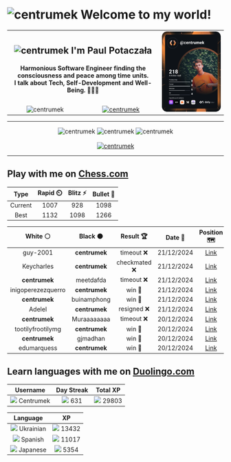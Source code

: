 <h1>
  <img
    src="https://emojis.slackmojis.com/emojis/images/1531849430/4246/blob-sunglasses.gif"
    width="30"
    alt="centrumek"
  />
  Welcome to my world!
</h1>

<table>
  <tbody>
    <tr>
      <td align="center" width="70%" colspan="2">
        <h2>
          <img
            src="https://raw.githubusercontent.com/MartinHeinz/MartinHeinz/master/wave.gif"
            width="30px"
            alt="centrumek"
          />
          I'm Paul Potaczała
        </h2>
        <h4>
          Harmonious Software Engineer finding the consciousness and peace among time units.
          <br/>
          I talk about Tech, Self-Development and Well-Being. 🌿🧘🚀
        </h4>
      </td>
      <td width="30%" rowspan="2">
        <a href="https://app.daily.dev/centrumek">
          <img
            src="./devcard.svg"
            alt="centrumek"
          />
        </a>
      </td>
    </tr>
    <tr align="center">
      <td>
        <img
          src="https://komarev.com/ghpvc/?username=centrumek&label=visitors&color=0e75b6&style=flat"
          alt="centrumek"
        >
      </td>
      <td>
        <a href="https://stackoverflow.com/users/14496012/centrumek">
          <img
            src="https://stackoverflow.com/users/flair/14496012.png?theme=dark"
            alt="centrumek"
          >
        </a>
      </td>
    </tr>
  </tbody>
</table>

---
<div align="center">
  <img 
    src="https://github-readme-stats.vercel.app/api?username=centrumek&show_icons=true&count_private=true&theme=dark&hide_border=true&hide=issues,contribs&bg_color=00000000"
    alt="centrumek"
  />
  <img
    src="https://github-readme-stats.vercel.app/api/top-langs/?username=centrumek&layout=compact&hide_border=true&theme=dark&bg_color=00000000&langs_count=6&exclude_repo=air-statistic-app"
    alt="centrumek"
  />
  <img 
    src="https://github-readme-streak-stats.herokuapp.com?user=centrumek&theme=dark&hide_border=true&background=FFFFFF00"
    alt="centrumek"
  />
  <br/>
  <br/>
  <a href="https://www.buymeacoffee.com/centrumek">
    <img
      src="https://cdn.buymeacoffee.com/buttons/v2/default-orange.png"
      height="50"
      width="210"
      alt="centrumek"
    />
  </a>
</div>

---

## Play with me on [Chess.com](https://www.chess.com/member/centrumek)

<div align="center">
<!--START_SECTION:chessStats-->
<!-- Automatically generated with https://github.com/Balastrong/chess-stats-action -->

| Type | Rapid ⏲️ | Blitz ⚡ | Bullet 🔫 |
|:---:|:---:|:---:|:---:|
| Current | 1007 | 928 | 1098 |
| Best | 1132 | 1098 | 1266 |

| White ⚪ | Black ⚫ | Result 🏆 | Date 📅 | Position 🗺️ | Type 🕕 |
|:---:|:---:|:---:|:---:|:---:|:---:|
| guy-2001 | **centrumek** | timeout ❌ | 21/12/2024 | <a href="http://www.ee.unb.ca/cgi-bin/tervo/fen.pl?select=2b5/p7/8/k1p5/p4R2/2P1KP1r/8/6R1 b - -">Link</a> | Bullet |
| Keycharles | **centrumek** | checkmated ❌ | 21/12/2024 | <a href="http://www.ee.unb.ca/cgi-bin/tervo/fen.pl?select=8/Q7/2p3p1/1k6/P1p5/2P5/1P1PN1qP/RNBK4 b - a3">Link</a> | Bullet |
| **centrumek** | meetdafda | timeout ❌ | 21/12/2024 | <a href="http://www.ee.unb.ca/cgi-bin/tervo/fen.pl?select=7k/1pK3pp/p7/2q3P1/1r5P/P7/8/8 w - -">Link</a> | Bullet |
| inigoperezezquerro | **centrumek** | win 🥇 | 21/12/2024 | <a href="http://www.ee.unb.ca/cgi-bin/tervo/fen.pl?select=8/p7/1p2Q2R/8/2P5/1P1k2P1/5PK1/8 w - -">Link</a> | Bullet |
| **centrumek** | buinamphong | win 🥇 | 21/12/2024 | <a href="http://www.ee.unb.ca/cgi-bin/tervo/fen.pl?select=8/pkp4p/8/2p2R2/2P5/PP2K3/7r/8 b - -">Link</a> | Bullet |
| Adelel | **centrumek** | resigned ❌ | 21/12/2024 | <a href="http://www.ee.unb.ca/cgi-bin/tervo/fen.pl?select=8/8/8/7N/k7/8/1p3QPP/1R4K1 b - -">Link</a> | Bullet |
| **centrumek** | Muraaaaaaaa | timeout ❌ | 20/12/2024 | <a href="http://www.ee.unb.ca/cgi-bin/tervo/fen.pl?select=6k1/5p2/5K2/p6r/8/8/8/8 w - -">Link</a> | Bullet |
| tootilyfrootilymg | **centrumek** | win 🥇 | 20/12/2024 | <a href="http://www.ee.unb.ca/cgi-bin/tervo/fen.pl?select=6k1/7p/1p4r1/pN3p2/2P2K1P/R3nP2/5rP1/8 w - -">Link</a> | Bullet |
| **centrumek** | gjmadhan | win 🥇 | 20/12/2024 | <a href="http://www.ee.unb.ca/cgi-bin/tervo/fen.pl?select=5rk1/p2R3R/2p3p1/n5P1/P5K1/8/8/8 b - -">Link</a> | Bullet |
| edumarquess | **centrumek** | win 🥇 | 20/12/2024 | <a href="http://www.ee.unb.ca/cgi-bin/tervo/fen.pl?select=r5k1/2Q4p/4brp1/8/pn1Pp3/q3P3/4BPPP/1KR1R3 w - -">Link</a> | Bullet |

<!--END_SECTION:chessStats-->
</div>

## Learn languages with me on [Duolingo.com](https://www.duolingo.com/profile/Centrumek)

<div align="center">
<!--START_SECTION:duolingoStats-->
<!-- Automatically generated with https://github.com/centrumek/duolingo-readme-stats-->

| Username | Day Streak | Total XP |
|:---:|:---:|:---:|
| <img src="https://raw.githubusercontent.com/centrumek/duolingo-readme-stats/main/assets/duolingo.png" height="12"> Centrumek | <img src="https://raw.githubusercontent.com/centrumek/duolingo-readme-stats/main/assets/streakinactive.svg" height="12"> 631 | <img src="https://raw.githubusercontent.com/centrumek/duolingo-readme-stats/main/assets/xp.svg" height="12"> 29803 | <img src="https://raw.githubusercontent.com/centrumek/duolingo-readme-stats/main/assets/xp.svg" height="12"> 0 |

| Language | XP |
|:---:|:---:|
| <img src="https://raw.githubusercontent.com/centrumek/duolingo-readme-stats/main/assets/langs/ukrainian.svg" height="12"> Ukrainian | <img src="https://raw.githubusercontent.com/centrumek/duolingo-readme-stats/main/assets/xp.svg" height="12"> 13432 |
| <img src="https://raw.githubusercontent.com/centrumek/duolingo-readme-stats/main/assets/langs/spanish.svg" height="12"> Spanish | <img src="https://raw.githubusercontent.com/centrumek/duolingo-readme-stats/main/assets/xp.svg" height="12"> 11017 |
| <img src="https://raw.githubusercontent.com/centrumek/duolingo-readme-stats/main/assets/langs/japanese.svg" height="12"> Japanese | <img src="https://raw.githubusercontent.com/centrumek/duolingo-readme-stats/main/assets/xp.svg" height="12"> 5354 |

<!--END_SECTION:duolingoStats-->
</div>
<!--
**centrumek/centrumek** is a ✨ _special_ ✨ repository because its `README.md` (this file) appears on your GitHub profile.

Here are some ideas to get you started:

- 🔭 I’m currently working on ...
- 🌱 I’m currently learning ...
- 👯 I’m looking to collaborate on ...
- 🤔 I’m looking for help with ...
- 💬 Ask me about ...
- 📫 How to reach me: ...
- 😄 Pronouns: ...
- ⚡ Fun fact: ...
-->
